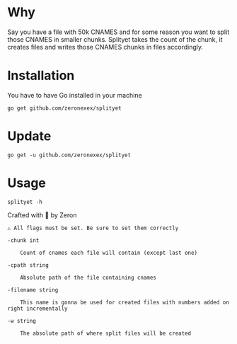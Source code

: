 # Why
Say you have a file with 50k CNAMES and for some reason you want to split those CNAMES in smaller chunks. Splityet takes the count of the chunk, it creates files and writes those CNAMES chunks in files accordingly.

# Installation
You have to have Go installed in your machine

`go get github.com/zeronexex/splityet`

# Update

`go get -u github.com/zeronexex/splityet`

# Usage 

`splityet -h`

Crafted with 💜 by Zeron

`⚠ All flags must be set. Be sure to set them correctly`
   
    -chunk int
        
        Count of cnames each file will contain (except last one)
  
    -cpath string
        
        Absolute path of the file containing cnames
  
    -filename string
        
        This name is gonna be used for created files with numbers added on right incrementally
  
    -w string
        
        The absolute path of where split files will be created
